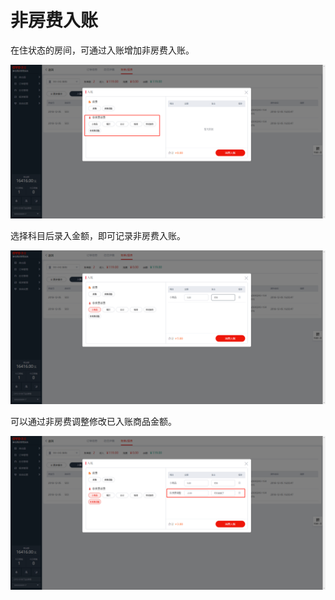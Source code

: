 # 非房费入账

在住状态的房间，可通过入账增加非房费入账。

![&#x9009;&#x62E9;&#x8D39;&#x623F;&#x8D39;&#x6D88;&#x8D39;&#x79D1;&#x76EE;&#x8FDB;&#x884C;&#x8BB0;&#x5F55;](../../../.gitbook/assets/image.png)

  
选择科目后录入金额，即可记录非房费入账。

![&#x9009;&#x62E9;&#x6D88;&#x8D39;&#x54C1;&#xFF0C;&#x586B;&#x5165;&#x91D1;&#x989D;&#x4E0E;&#x5907;&#x6CE8;](../../../.gitbook/assets/image%20%28309%29.png)

可以通过非房费调整修改已入账商品金额。  


![&#x5982;&#x53EF;&#x4E50;&#x5356;&#x8D35;&#x4E86;&#xFF0C;&#x8F93;&#x5165;-2.00&#x5143;&#x8FDB;&#x884C;&#x8C03;&#x6574;](../../../.gitbook/assets/image%20%28301%29.png)



